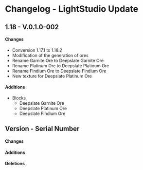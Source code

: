 # Changelog - LightStudio Update
## 1.18 -  V.0.1.0-002

#### Changes
   - Conversion 1.17.1 to 1.18.2
   - Modification of the generation of ores
   - Rename Garnite Ore to Deepslate Garnite Ore
   - Rename Platinum Ore to Deepslate Platinum Ore
   - Rename Findium Ore to Deepslate Findium Ore
   - New texture for Deepslate Platinum Ore

#### Additions
   - Blocks
     - Deepslate Garnite Ore
     - Deepslate Platinum Ore
     - Deepslate Findium Ore
     
## Version -  Serial Number

#### Changes

#### Additions

#### Deletions








